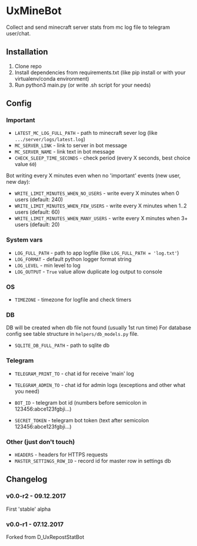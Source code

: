 # UxMineBot
Collect and send minecraft server stats from mc log file to telegram user/chat.

## Installation
1. Clone repo
1. Install dependencies from requirements.txt (like pip install or with your virtualenv/conda environment)
1. Run python3 main.py (or write .sh script for your needs)

## Config
### Important
- `LATEST_MC_LOG_FULL_PATH` - path to minecraft sever log (like `.../server/logs/latest.log`)
- `MC_SERVER_LINK` - link to server in bot message
- `MC_SERVER_NAME` - link text in bot message
- `CHECK_SLEEP_TIME_SECONDS` - check period (every X seconds, best choice value `60`)

Bot writing every X minutes even when no 'important' events (new user, new day):
- `WRITE_LIMIT_MINUTES_WHEN_NO_USERS` - write every X minutes when 0 users (default: 240)
- `WRITE_LIMIT_MINUTES_WHEN_FEW_USERS` - write every X minutes when 1..2 users (default: 60)
- `WRITE_LIMIT_MINUTES_WHEN_MANY_USERS` - write every X minutes when 3+ users (default: 20)

### System vars
- `LOG_FULL_PATH` - path to app logfile (like `LOG_FULL_PATH = 'log.txt'`)
- `LOG_FORMAT` - default python logger format string
- `LOG_LEVEL` - min level to log
- `LOG_OUTPUT` - `True` value allow duplicate log output to console

### OS
- `TIMEZONE` - timezone for logfile and check timers

### DB
DB will be created when db file not found (usually 1st run time)
For database config see table structure in `helpers/db_models.py` file.
- `SQLITE_DB_FULL_PATH` - path to sqlite db

### Telegram
- `TELEGRAM_PRINT_TO` - chat id for receive 'main' log
- `TELEGRAM_ADMIN_TO` - chat id for admin logs (exceptions and other what you need)

- `BOT_ID` - telegram bot id (numbers before semicolon in 123456:abce123fgbji...)
- `SECRET_TOKEN` - telegram bot token (text after semicolon 123456:abce123fgbji...)

### Other (just don't touch)
- `HEADERS` - headers for HTTPS requests
- `MASTER_SETTINGS_ROW_ID` - record id for master row in settings db

## Changelog
### v0.0-r2 - 09.12.2017
First 'stable' alpha

### v0.0-r1 - 07.12.2017
Forked from D_UxRepostStatBot
